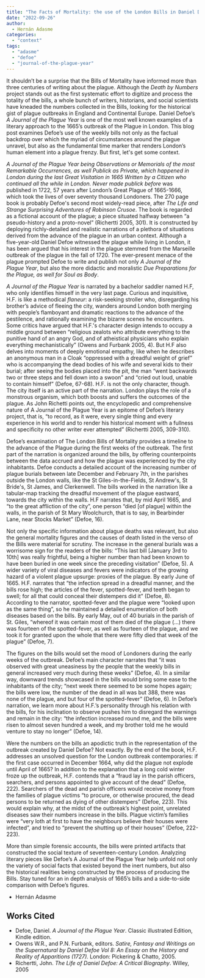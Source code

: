 ```yaml
---
title: "The Facts of Mortality: the use of the London Bills in Daniel Dafoe’s A Journal of the Plague Year."
date: "2022-09-26"
author:
  - Hernán Adasme
categories: 
  - "context"
tags: 
  - "adasme"
  - "defoe"
  - "journal-of-the-plague-year"
---
```


It shouldn’t be a surprise that the Bills of Mortality have informed more than three centuries of writing about the plague. Although the _Death by Numbers_ project stands out as the first systematic effort to digitize and process the totality of the bills, a whole bunch of writers, historians, and social scientists have kneaded the numbers collected in the Bills, looking for the historical gist of plague outbreaks in England and Continental Europe. Daniel Defoe’s _A Journal of the Plague Year_ is one of the most well known examples of a literary approach to the 1665’s outbreak of the Plague in London. This blog post examines Defoe’s use of the weekly bills not only as the factual backdrop over which the myriad of circumstances around the plague unravel, but also as the fundamental time marker that renders London’s human element into a plague frenzy. But first, let's get some context.

_A Journal of the Plague Year being Observations or Memorials of the most Remarkable Occurrences, as well Publick as Private, which happened in London during the last Great Visitation in 1665 Written by a Citizen who continued all the while in London. Never made publick before_ was published in 1722, 57 years after London’s Great Plague of 1665-1666, which took the lives of over seventy thousand Londoners. The 270 page book is probably Defoe's second most widely-read piece, after _The Life and Strange Surprising Adventures of Robinson Crusoe_. The book is regarded as a fictional account of the plague; a piece situated halfway between “a pseudo-history and a proto-novel” (Richertti 2005, 301). It is constructed by deploying richly-detailed and realistic narrations of a plethora of situations derived from the advance of the plague in an urban context. Although a five-year-old Daniel Defoe witnessed the plague while living in London, it has been argued that his interest in the plague stemmed from the Marseille outbreak of the plague in the fall of 1720. The ever-present menace of the plague prompted Defoe to write and publish not only _A Journal of the Plague Year_, but also the more didactic and moralistic _Due Preparations for the Plague, as well for Soul as Body_.

_A Journal of the Plague Year_ is narrated by a bachelor saddler named H.F, who only identifies himself in the very last page. Curious and inquisitive, H.F. is like a methodical _flaneur_: a risk-seeking stroller who, disregarding his brother’s advice of fleeing the city, wanders around London both merging with people’s flamboyant and dramatic reactions to the advance of the pestilence, and rationally examining the bizarre scenes he encounters. Some critics have argued that H.F.'s character design intends to occupy a middle ground between “religious zealots who attribute everything to the punitive hand of an angry God, and of atheistical physicians who explain everything mechanistically” (Owens and Furbank 2005, 4). But H.F also delves into moments of deeply emotional empathy, like when he describes an anonymous man in a Cloak “oppressed with a dreadful weight of grief” who is accompanying the dead bodies of his wife and several kids to their burial; after seeing the bodies placed into the pit, the man “went backwards two or three steps and fell down into a swoon” and “cried out loud, unable to contain himself” (Defoe, 67-68). H.F. is not the only character, though. The city itself is an active part of the narration. London plays the role of a monstrous organism, which both boosts and suffers the outcomes of the plague. As John Richetti points out, the encyclopedic and comprehensive nature of A Journal of the Plague Year is an epitome of Defoe’s literary project, that is, “to record, as it were, every single thing and every experience in his world and to render his historical moment with a fullness and specificity no other writer ever attempted” (Richertti 2005, 309-310).

Defoe’s examination of The London Bills of Mortality provides a timeline to the advance of the Plague during the first weeks of the outbreak. The first part of the narration is organized around the bills, by offering counterpoints between the data accrued and how the plague was experienced by the city inhabitants. Defoe conducts a detailed account of the increasing number of plague burials between late December and February 7th, in the parishes outside the London walls, like the St Giles-in-the-Fields, St Andrew's, St Bride's, St James, and Clerkenwell. The bills worked in the narration like a tabular-map tracking the dreadful movement of the plague eastward, towards the city within the walls. H.F narrates that, by mid April 1665, and “to the great affliction of the city”, one person “died \[of plague\] within the walls, in the parish of St Mary Woolchurch, that is to say, in Bearbinder Lane, near Stocks Market” (Defoe, 16).

Not only the specific information about plague deaths was relevant, but also the general mortality figures and the causes of death listed in the verso of the Bills were material for scrutiny. The increase in the general burials was a worrisome sign for the readers of the bills: “This last bill \[January 3rd to 10th\] was really frightful, being a higher number than had been known to have been buried in one week since the preceding visitation” (Defoe, 5). A wider variety of viral diseases and fevers were indicators of the growing hazard of a violent plague upsurge: proxies of the plague. By early June of 1665. H.F. narrates that “the infection spread in a dreadful manner, and the bills rose high; the articles of the fever, spotted-fever, and teeth began to swell; for all that could conceal their distempers did it” (Defoe, 8). According to the narrator, spotted-fever and the plague were “looked upon as the same thing”, so he maintained a detailed enumeration of both diseases based on the bills. By early May, out of 40 burials in the parish of St. Giles, “whereof it was certain most of them died of the plague (...) there was fourteen of the spotted-fever, as well as fourteen of the plague, and we took it for granted upon the whole that there were fifty died that week of the plague” (Defoe, 7).

The figures on the bills would set the mood of Londoners during the early weeks of the outbreak. Defoe’s main character narrates that “it was observed with great uneasiness by the people that the weekly bills in general increased very much during these weeks” (Defoe, 4). In a similar way, downward trends showcased in the bills would bring some ease to the inhabitants of the city; “next week there seemed to be some hopes again; the bills were low, the number of the dead in all was but 388, there was none of the plague, and but four of the spotted-fever” (Defoe, 6). In Defoe’s narration, we learn more about H.F.’s personality through his relation with the bills, for his inclination to observe pushes him to disregard the warnings and remain in the city: “the infection increased round me, and the bills were risen to almost seven hundred a week, and my brother told me he would venture to stay no longer” (Defoe, 14).

Were the numbers on the bills an apodictic truth in the representation of the outbreak created by Daniel Defoe? Not exactly. By the end of the book, H.F. addresses an unsolved question for the London outbreak contemporaries: if the first case occurred in December 1664, why did the plague not explode until April of 1665? In addition to the explanation that a long cold winter froze up the outbreak, H.F. contends that a “fraud lay in the parish officers, searchers, and persons appointed to give account of the dead” (Defoe, 222). Searchers of the dead and parish officers would receive money from the families of plague victims “to procure, or otherwise procured, the dead persons to be returned as dying of other distempers” (Defoe, 223). This would explain why, at the midst of the outbreak’s highest point, unrelated diseases saw their numbers increase in the bills. Plague victim’s families were “very loth at first to have the neighbours believe their houses were infected”, and tried to “prevent the shutting up of their houses” (Defoe, 222-223).

More than simple forensic accounts, the bills were printed artifacts that constructed the social texture of seventeen-century London. Analyzing literary pieces like Defoe’s A Journal of the Plague Year help unfold not only the variety of social facts that existed beyond the inert numbers, but also the historical realities being constructed by the process of producing the Bills. Stay tuned for an in depth analysis of 1665’s bills and a side-to-side comparison with Defoe’s figures.

- Hernán Adasme

## Works Cited

- Defoe, Daniel. _A Journal of the Plague Year_. Classic illustrated Edition, Kindle edition.
- Owens W.R., and P.N. Furbank, editors. _Satire, Fantasy and Writings on the Supernatural by Daniel Defoe Vol 8: An Essay on the History and Reality of Apparitions (1727)._ London: Pickering & Chatto, 2005.
- Richertti, John. _The Life of Daniel Defoe: A Critical Biography_. Willey, 2005
